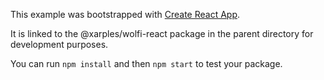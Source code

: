 This example was bootstrapped with [Create React App](https://github.com/facebook/create-react-app).

It is linked to the @xarples/wolfi-react package in the parent directory for development purposes.

You can run `npm install` and then `npm start` to test your package.
